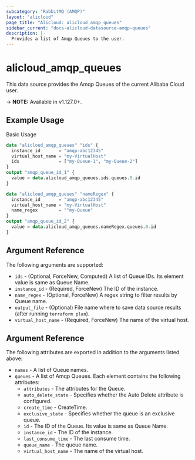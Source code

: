 ```yaml
---
subcategory: "RabbitMQ (AMQP)"
layout: "alicloud"
page_title: "Alicloud: alicloud_amqp_queues"
sidebar_current: "docs-alicloud-datasource-amqp-queues"
description: |-
  Provides a list of Amqp Queues to the user.
---
```


# alicloud\_amqp\_queues

This data source provides the Amqp Queues of the current Alibaba Cloud user.

-> **NOTE:** Available in v1.127.0+.

## Example Usage

Basic Usage

```terraform
data "alicloud_amqp_queues" "ids" {
  instance_id       = "amqp-abc12345"
  virtual_host_name = "my-VirtualHost"
  ids               = ["my-Queue-1", "my-Queue-2"]
}
output "amqp_queue_id_1" {
  value = data.alicloud_amqp_queues.ids.queues.0.id
}

data "alicloud_amqp_queues" "nameRegex" {
  instance_id       = "amqp-abc12345"
  virtual_host_name = "my-VirtualHost"
  name_regex        = "^my-Queue"
}
output "amqp_queue_id_2" {
  value = data.alicloud_amqp_queues.nameRegex.queues.0.id
}

```

## Argument Reference

The following arguments are supported:

* `ids` - (Optional, ForceNew, Computed)  A list of Queue IDs. Its element value is same as Queue Name.
* `instance_id` - (Required, ForceNew) The ID of the instance.
* `name_regex` - (Optional, ForceNew) A regex string to filter results by Queue name.
* `output_file` - (Optional) File name where to save data source results (after running `terraform plan`).
* `virtual_host_name` - (Required, ForceNew) The name of the virtual host.

## Argument Reference

The following attributes are exported in addition to the arguments listed above:

* `names` - A list of Queue names.
* `queues` - A list of Amqp Queues. Each element contains the following attributes:
	* `attributes` - The attributes for the Queue.
	* `auto_delete_state` - Specifies whether the Auto Delete attribute is configured.
	* `create_time` - CreateTime.
	* `exclusive_state` - Specifies whether the queue is an exclusive queue.
	* `id` - The ID of the Queue. Its value is same as Queue Name.
	* `instance_id` - The ID of the instance.
	* `last_consume_time` - The last consume time.
	* `queue_name` - The queue name.
	* `virtual_host_name` - The name of the virtual host.
